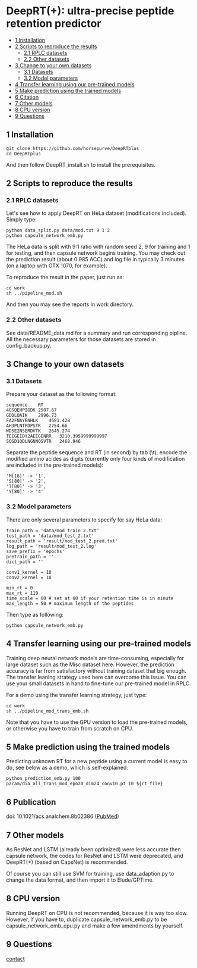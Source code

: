 # DeepRT(+): ultra-precise peptide retention predictor

* [1 Installation](#1) 
* [2 Scripts to reproduce the results](#2)
    - [2.1 RPLC datasets](#2.1)
    - [2.2 Other datasets](#2.2)
* [3 Change to your own datasets](#3)
    - [3.1 Datasets](#3.1)
    - [3.2 Model parameters](#3.2)
* [4 Transfer learning using our pre-trained models](#4)    
* [5 Make prediction using the trained models](#5)    
* [6 Citation](#6)    
* [7 Other models](#7)    
* [8 CPU version](#8)    
* [9 Questions](#9)    

<h2 id="1">1 Installation</h2>

```
git clone https://github.com/horsepurve/DeepRTplus  
cd DeepRTplus
```
And then follow DeepRT_install.sh to install the prerequisites.

<h2 id="2">2 Scripts to reproduce the results</h2>

<h3 id="2.1">2.1 RPLC datasets</h3>

Let's see how to apply DeepRT on HeLa dataset (modifications included). Simply type:

```
python data_split.py data/mod.txt 9 1 2
python capsule_network_emb.py
```

The HeLa data is split with 9:1 ratio with random seed 2, 9 for training and 1 for testing, and then capsule network begins training. You may check out the prediction result (about 0.985 ACC) and log file in typically 3 minutes (on a laptop with GTX 1070, for example).

To reproduce the result in the paper, just run as:

```
cd work
sh ../pipeline_mod.sh
```

And then you may see the reports in work directory.

<h3 id="2.2">2.2 Other datasets</h3>

See data/README_data.md for a summary and run corresponding pipline. All the necessary parameters for those datasets are stored in config_backup.py.

<h2 id="3">3 Change to your own datasets</h2>

<h3 id="3.1">3.1 Datasets</h3>

Prepare your dataset as the following format:

```
sequence	RT
4GSQEHPIGDK	2507.67
GDDLQAIK	2996.73
FA2FNAYENHLK	4681.428
AH3PLNTPDPSTK	2754.66
WDSE2NSERDVTK	2645.274
TEEGEIDY2AEEGENRR	3210.3959999999997
SQGD1QDLNGNNQSVTR	2468.946
```

Separate the peptide sequence and RT (in second) by tab (\t), encode the modified amino acides as digits (currently only four kinds of modification are included in the pre-trained models):

```
'M[16]' -> '1',
'S[80]' -> '2',
'T[80]' -> '3',
'Y[80]' -> '4'
```

<h3 id="3.2">3.2 Model parameters</h3>

There are only several parameters to specify for say HeLa data:

```
train_path = 'data/mod_train_2.txt' 
test_path = 'data/mod_test_2.txt' 
result_path = 'result/mod_test_2.pred.txt'
log_path = 'result/mod_test_2.log'
save_prefix = 'epochs'
pretrain_path = ''
dict_path = '' 

conv1_kernel = 10
conv2_kernel = 10

min_rt = 0
max_rt = 110 
time_scale = 60 # set at 60 if your retention time is in minute
max_length = 50 # maximum length of the peptides
```

Then type as following:

```
python capsule_network_emb.py
```

<h2 id="4">4 Transfer learning using our pre-trained models</h2>

Training deep neural network models are time-consuming, especially for large dataset such as the Misc dataset here. However, the prediction accuracy is far from satisfactory without training dataset that big enough. The transfer leaning strategy used here can overcome this issue. You can use your small datasets in hand to fine-tune our pre-trained model in RPLC.

For a demo using the transfer learning strategy, just type:

```
cd work
sh ../pipeline_mod_trans_emb.sh
```

Note that you have to use the GPU version to load the pre-trained models, or otherwise you have to train from scratch on CPU.

<h2 id="5">5 Make prediction using the trained models</h2>

Predicting unknown RT for a new peptide using a current model is easy to do, see below as a demo, which is self-explained:

```
python prediction_emb.py 100 param/dia_all_trans_mod_epo20_dim24_conv10.pt 10 ${rt_file}
```

<h2 id="6">6 Publication</h2>

doi: 10.1021/acs.analchem.8b02386 ([PubMed](https://www.ncbi.nlm.nih.gov/pubmed/30114359))

<h2 id="7">7 Other models</h2>

As ResNet and LSTM (already been optimized) were less accurate then capsule network, the codes for ResNet and LSTM were deprecated, and DeepRT(+) (based on CapsNet) is recommended.

Of course you can still use SVM for training, use data_adaption.py to change the data format, and then import it to Elude/GPTime.

<h2 id="8">8 CPU version</h2>

Running DeepRT on CPU is not recommended, because it is way too slow. However, if you have to, duplicate capsule_network_emb.py to be capsule_network_emb_cpu.py and make a few amendments by yourself.

<h2 id="9">9 Questions</h2>

[contact](mailto:horsepurve@gmail.com)

